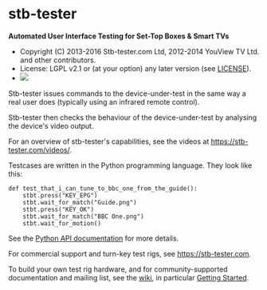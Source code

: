 # stb-tester

**Automated User Interface Testing for Set-Top Boxes & Smart TVs**

* Copyright (C) 2013-2016 Stb-tester.com Ltd,
  2012-2014 YouView TV Ltd. and other contributors.
* License: LGPL v2.1 or (at your option) any later version (see [LICENSE]).
* <a href="https://travis-ci.org/stb-tester/stb-tester">
    <img src="https://travis-ci.org/stb-tester/stb-tester.png?branch=master">
  </a>

Stb-tester issues commands to the device-under-test in the same way a real user
does (typically using an infrared remote control).

Stb-tester then checks the behaviour of the device-under-test by analysing the
device's video output.

For an overview of stb-tester's capabilities, see the videos at
<https://stb-tester.com/videos/>.

Testcases are written in the Python programming language. They look like this:

    def test_that_i_can_tune_to_bbc_one_from_the_guide():
        stbt.press("KEY_EPG")
        stbt.wait_for_match("Guide.png")
        stbt.press("KEY_OK")
        stbt.wait_for_match("BBC One.png")
        stbt.wait_for_motion()

See the [Python API documentation] for more details.

For commercial support and turn-key test rigs, see <https://stb-tester.com>.

To build your own test rig hardware, and for community-supported documentation
and mailing list, see the [wiki], in particular [Getting Started].


[LICENSE]: https://github.com/stb-tester/stb-tester/blob/master/LICENSE
[Python API documentation]: http://stb-tester.com/stb-tester-one/rev2015.1/python-api
[wiki]: https://github.com/stb-tester/stb-tester/wiki
[Getting Started]: https://github.com/stb-tester/stb-tester/wiki/Getting-started-with-stb-tester
